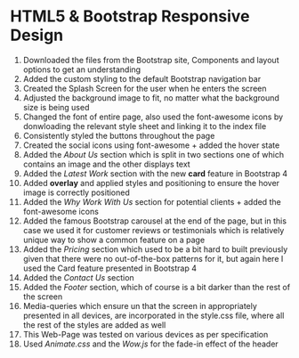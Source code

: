 # HTML5 & Bootstrap Responsive Design

1. Downloaded the files from the Bootstrap site, Components and layout options to get an understanding
2. Added the custom styling to the default Bootstrap navigation bar
3. Created the Splash Screen for the user when he enters the screen 
4. Adjusted the background image to fit, no matter what the background size is being used
5. Changed the font of entire page, also used the font-awesome icons by donwloading the relevant style sheet and linking it to the index file 
6. Consistently styled the buttons throughout the page 
7. Created the social icons using font-awesome + added the hover state 
8. Added the *About Us* section which is split in two sections one of which contains an image and the other displays text
9. Added the *Latest Work* section with the new **card** feature in Bootstrap 4
10. Added **overlay** and applied styles and positioning to ensure the hover image is correctly positioned 
11. Added the *Why Work With Us* section for potential clients + added the font-awesome icons
12. Added the famous Bootstrap carousel at the end of the page, but in this case we used it for customer reviews or testimonials which is relatively unique way to show a common feature on a page 
13. Added the *Pricing* section which used to be a bit hard to built previously given that there were no out-of-the-box patterns for it, but again here I used the Card feature presented in Bootstrap 4
14. Added the *Contact Us* section 
15. Added the *Footer* section, which of course is a bit darker than the rest of the screen 
16. Media-queries which ensure un that the screen in appropriately presented in all devices, are incorporated in the style.css file, where all the rest of the styles are added as well 
17. This Web-Page was tested on various devices as per specification 
18. Used *Animate.css* and the *Wow.js* for the fade-in effect of the header
